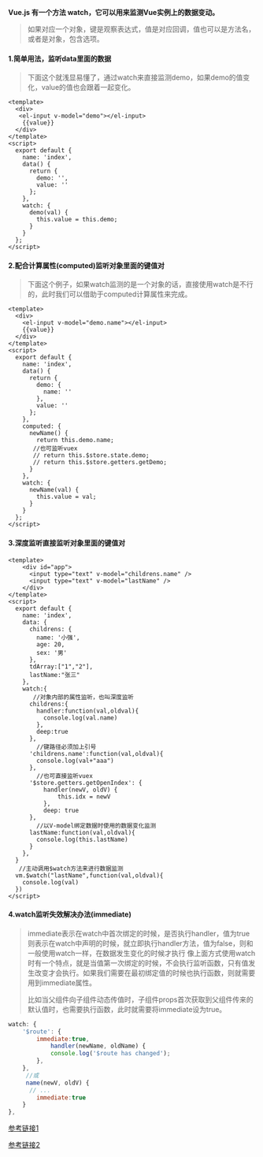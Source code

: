 **Vue.js 有一个方法 watch，它可以用来监测Vue实例上的数据变动。**

> 如果对应一个对象，键是观察表达式，值是对应回调，值也可以是方法名，或者是对象，包含选项。

#### 1.简单用法，监听data里面的数据

> 下面这个就浅显易懂了，通过watch来直接监测demo，如果demo的值变化，value的值也会跟着一起变化。

````vue
<template>
  <div>
   <el-input v-model="demo"></el-input>
    {{value}}
  </div>
</template>
<script>
  export default {
    name: 'index',
    data() {
      return {
        demo: '',
        value: ''
      };
    },
    watch: {
      demo(val) {
        this.value = this.demo;
      }
    }
  };
</script>
````

#### 2.配合计算属性(computed)监听对象里面的键值对

> 下面这个例子，如果watch监测的是一个对象的话，直接使用watch是不行的，此时我们可以借助于computed计算属性来完成。

````vue
<template>
  <div>
    <el-input v-model="demo.name"></el-input>
    {{value}}
  </div>
</template>
<script>
  export default {
    name: 'index',
    data() {
      return {
        demo: {
          name: ''
        },
        value: ''
      };
    },
    computed: {
      newName() {
        return this.demo.name;
       //也可监听vuex
       // return this.$store.state.demo;
       // return this.$store.getters.getDemo;
      }
    },
    watch: {
      newName(val) {
        this.value = val;
      }
    }
  };
</script>
````

#### 3.深度监听直接监听对象里面的键值对

````vue
<template>
    <div id="app">
      <input type="text" v-model="childrens.name" />
      <input type="text" v-model="lastName" />
    </div>
</template>
<script>
  export default {
    name: 'index',
    data: {
      childrens: {
        name: '小强',
        age: 20,
        sex: '男'
      },
      tdArray:["1","2"],
      lastName:"张三"
    },
    watch:{
       //对象内部的属性监听，也叫深度监听
      childrens:{
        handler:function(val,oldval){
          console.log(val.name)
        },
        deep:true
      },
        //键路径必须加上引号
      'childrens.name':function(val,oldval){
        console.log(val+"aaa")
      },
        //也可直接监听vuex
      '$store.getters.getOpenIndex': {
          handler(newV, oldV) {
              this.idx = newV
          },
          deep: true
      },
        //以V-model绑定数据时使用的数据变化监测
      lastName:function(val,oldval){
        console.log(this.lastName)
      }
    },
  }
   //主动调用$watch方法来进行数据监测
  vm.$watch("lastName",function(val,oldval){
    console.log(val)
  })
</script>

````

#### 4.watch监听失效解决办法(immediate)

> immediate表示在watch中首次绑定的时候，是否执行handler，值为true则表示在watch中声明的时候，就立即执行handler方法，值为false，则和一般使用watch一样，在数据发生变化的时候才执行
> 像上面方式使用watch时有一个特点，就是当值第一次绑定的时候，不会执行监听函数，只有值发生改变才会执行。如果我们需要在最初绑定值的时候也执行函数，则就需要用到immediate属性。
>
> 比如当父组件向子组件动态传值时，子组件props首次获取到父组件传来的默认值时，也需要执行函数，此时就需要将immediate设为true。

````js
watch: {
    '$route': {
        immediate:true,
            handler(newName, oldName) {
            console.log('$route has changed');
        },
    },
     //或
     name(newV, oldV) {
      // ...
        immediate:true
    }
},
````

[参考链接1](https://www.cnblogs.com/jin-zhe/p/9319648.html)

[参考链接2](https://blog.csdn.net/qq_27449993/article/details/88546717)